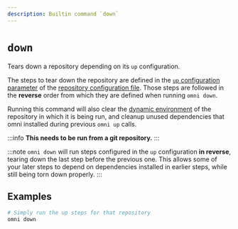 ```yaml
---
description: Builtin command `down`
---
```


# `down`

Tears down a repository depending on its `up` configuration.

The steps to tear down the repository are defined in the [`up` configuration parameter](/reference/configuration/parameters/up) of the [repository configuration file](/reference/configuration/files#per-repository-configuration). Those steps are followed in the **reverse** order from which they are defined when running `omni down`.

Running this command will also clear the [dynamic environment](/reference/dynamic-environment) of the repository in which it is being run, and cleanup unused dependencies that omni installed during previous `omni up` calls.


:::info
**This needs to be run from a git repository.**
:::

:::note
`omni down` will run steps configured in the `up` configuration **in reverse**, tearing down the last step before the previous one. This allows some of your later steps to depend on dependencies installed in earlier steps, while still being torn down properly.
:::

## Examples

```bash
# Simply run the up steps for that repository
omni down
```
